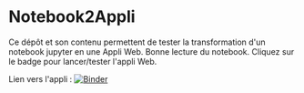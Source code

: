 # Notebook2Appli
Ce dépôt et son contenu permettent de tester la transformation d'un notebook jupyter en une Appli Web. Bonne lecture du notebook. Cliquez sur le badge pour lancer/tester l'appli Web.

Lien vers l'appli : [![Binder](https://mybinder.org/badge_logo.svg)](https://mybinder.org/v2/gh/dfialaire/Notebook2Appli/HEAD?urlpath=voila%2Frender%2FNotebook_a_AppliWeb.ipynb)

